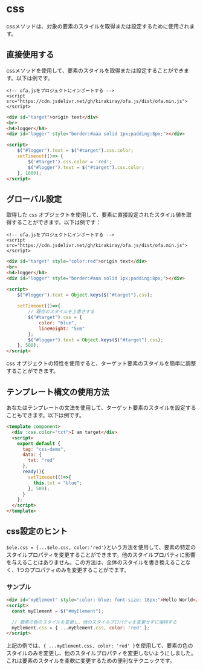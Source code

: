 # css

cssメソッドは、対象の要素のスタイルを取得または設定するために使用されます。

## 直接使用する

cssメソッドを使用して、要素のスタイルを取得または設定することができます。以下は例です。

<html-viewer>

```
<!-- ofa.jsをプロジェクトにインポートする -->
<script src="https://cdn.jsdelivr.net/gh/kirakiray/ofa.js/dist/ofa.min.js"></script>
```

```html
<div id="target">origin text</div>
<br>
<h4>logger</h4>
<div id="logger" style="border:#aaa solid 1px;padding:8px;"></div>

<script>
    $("#logger").text = $("#target").css.color;
    setTimeout(()=> {
        $('#target').css.color = 'red';
        $("#logger").text = $("#target").css.color;
    }, 1000);
</script>
```

</html-viewer>

## グローバル設定

取得した `css` オブジェクトを使用して、要素に直接設定されたスタイル値を取得することができます。以下は例です：

<html-viewer>

```
<!-- ofa.jsをプロジェクトにインポートする -->
<script src="https://cdn.jsdelivr.net/gh/kirakiray/ofa.js/dist/ofa.min.js"></script>
```

```html
<div id="target" style="color:red">origin text</div>
<br>
<h4>logger</h4>
<div id="logger" style="border:#aaa solid 1px;padding:8px;"></div>

<script>
    $("#logger").text = Object.keys($("#target").css);
   
    setTimeout(()=>{
        // 既存のスタイルを上書きする
        $("#target").css = {
            color: "blue",
            lineHeight: "5em"
        };
        $("#logger").text = Object.keys($("#target").css);
    }, 500);
</script>
```

</html-viewer>

css オブジェクトの特性を使用すると、ターゲット要素のスタイルを簡単に調整することができます。

## テンプレート構文の使用方法

あなたはテンプレートの文法を使用して、ターゲット要素のスタイルを設定することもできます。以下は例です。

<comp-viewer comp-name="css-demo">

```html
<template component>
  <div :css.color="txt">I am target</div>
  <script>
    export default {
      tag: "css-demo",
      data: {
        txt: "red"
      },
      ready(){
        setTimeout(()=>{
          this.txt = "blue";
        }, 500);
      }
    };
  </script>
</template>
```

</comp-viewer>

## css設定のヒント

`$ele.css = {...$ele.css, color:'red'}`という方法を使用して、要素の特定のスタイルプロパティを変更することができます。他のスタイルプロパティに影響を与えることはありません。この方法は、全体のスタイルを書き換えることなく、1つのプロパティのみを変更することがでます。

### サンプル

```html
<div id="myElement" style="color: blue; font-size: 18px;">Hello World</div>
<script>
  const myElement = $("#myElement");

  // 要素の色のスタイルを変更し、他のスタイルプロパティを変更せずに保持する
  myElement.css = { ...myElement.css, color: 'red' };
</script>
```

上記の例では、`{ ...myElement.css, color: 'red' }`を使用して、要素の色のスタイルのみを変更し、他のスタイルプロパティを変更しないようにしました。これは要素のスタイルを柔軟に変更するための便利なテクニックです。